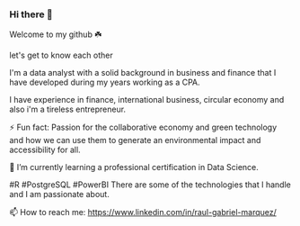 ### Hi there 👋

Welcome to my github ☘️
<!--
**Maestro-Shifu/Maestro-Shifu** is a ✨ _special_ ✨ repository because its `README.md` (this file) appears on your GitHub profile.

Here are some ideas to get you started:

- 🔭 I’m currently working on ...
- 🌱 I’m currently learning ...
- 👯 I’m looking to collaborate on ...
- 🤔 I’m looking for help with ...
- 💬 Ask me about ...
- 📫 How to reach me: ...
- 😄 Pronouns: ...
- ⚡ Fun fact: ...
-->



let's get to know each other 

I'm a data analyst with a solid background in business and finance that I have developed during my years working as a CPA.

I have experience in finance, international business, circular economy and also i'm a tireless entrepreneur.

⚡ Fun fact: Passion for the collaborative economy and green technology and how we can use them to generate an environmental impact and accessibility for all.

🌱 I’m currently learning a professional certification in Data Science.


#R #PostgreSQL #PowerBI There are some of the technologies that I handle and I am passionate about.

📫 How to reach me: https://www.linkedin.com/in/raul-gabriel-marquez/

